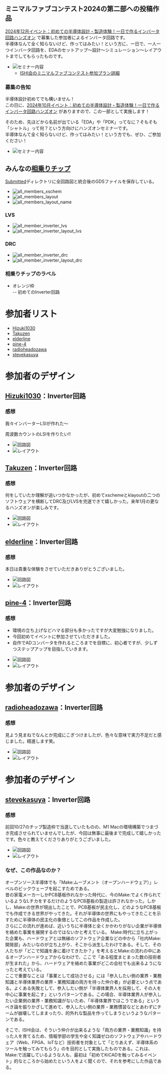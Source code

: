 ## ミニマルファブコンテスト2024の第二部への投稿作品
[2024年12月イベント：初めての半導体設計・製造体験！一日で作るインバータ回路ハンズオン](https://ishikai.connpass.com/event/335276/) で募集した参加者によるインバータ回路です。  
半導体なんて全く知らないけど、作ってはみたい！という方に、一日で、一人一つインバータ回路を、EDAのセットアップ～設計～シミュレーション～レイアウトまでしてもらったものです。  

* ![セミナー内容](https://ishi-kai.org/assets/images/shuttle/OSS_seminar.png)
    * [ISHI会のミニマルファブコンテスト参加プラン詳細](https://ishi-kai.org/contest/minimalfab/2024/10/20/contest_minimalfab2024_ISHI-KAI.html)


### 募集の告知
半導体設計初めてでも構いません！  
この日に、[2024年10月イベント：初めての半導体設計・製造体験！一日で作るインバータ回路ハンズオン](https://connpass.com/event/332952/) がありますので、この一部として実施します！   

そのため、先ほどから名前が出ている「EDA」や「PDK」ってなに？そもそも「シャトル」って何？という方向けにハンズオンセミナーです。  
半導体なんて全く知らないけど、作ってはみたい！という方でも、ぜひ、ご参加ください！  

* ![セミナー内容](/assets/images/shuttle/OSS_seminar.png)


## みんなの[相乗りチップ](Submitted/all_members_layout.gds)
[Submitted](Submitted/)ディレクトリに全回路図と統合後のGDSファイルを保存している。  

- ![all_members_xschem](Submitted/all_members_xschem.png)
- ![all_members_layout](Submitted/all_members_layout.png)
- ![all_members_layout_name](Submitted/all_members_layout_name.png)


### LVS
- ![all_member_inverter_lvs](Submitted/all_member_inverter_lvs.png)
- ![all_member_inverter_layout_lvs](Submitted/all_member_inverter_layout_lvs.png)


### DRC
- ![all_member_inverter_drc](Submitted/all_member_inverter_drc.png)
- ![all_member_inverter_layout_drc](Submitted/all_member_inverter_layout_drc.png)


### 相乗りチップのラベル
- オレンジ枠  
-- 初めてのInverter回路  


# 参加者リスト
- [Hizuki1030](https://github.com/Hizuki1030/my-inverter-lsi)
- [Takuzen](https://github.com/Takuzen/xscheme-klayout-initial)
- [elderline](https://github.com/elderline/inverter20241214.git)
- [pine-4](https://github.com/pine-4/2024_12_14_event)
- [radioheadozawa](https://github.com/radioheadozawa/inverter)
- [stevekasuya](https://github.com/stevekasuya/inverter)



# 参加者のデザイン
## [Hizuki1030](https://github.com/Hizuki1030/my-inverter-lsi)：Inverter回路

### 感想
我々インバーターLSIが作れた〜  

周波数カウントのLSIを作りたい!!  


- ![回路図](member_project/Hizuki1030/xschem.png)
- ![レイアウト](member_project/Hizuki1030/layout.png)



## [Takuzen](https://github.com/Takuzen/xscheme-klayout-initial)：Inverter回路

### 感想
何をしていたか理解が追いつかなかったが、初めてxschemeとklayoutの二つのソフトウェアを横断してDRC及びLVSを完遂できて嬉しかった。来年1月の更なるハンズオンが楽しみです。  

- ![回路図](member_project/Takuzen/xschem.png)
- ![レイアウト](member_project/Takuzen/layout.png)



## [elderline](https://github.com/elderline/inverter20241214.git)：Inverter回路

### 感想
本日は貴重な体験をさせていただきありがとうございました。  

- ![回路図](member_project/elderline/xschem.png)
- ![レイアウト](member_project/elderline/layout.png)



## [pine-4](https://github.com/pine-4/2024_12_14_event)：Inverter回路

### 感想
* 環境の立ち上げなどハマる部分も多かったですが大変勉強になりました。
* 今回初めてイベントに参加させていただきました。
* 自作でADコンバータを作れるところまでを目標に、初心者ですが、少しずつステップアップを目指していきます。
  

- ![回路図](member_project/pine-4/xschem.png)
- ![レイアウト](member_project/pine-4/layout.png)



# 参加者のデザイン
## [radioheadozawa](https://github.com/radioheadozawa/inverter)：Inverter回路

### 感想
見よう見まねでなんとか完成にこぎつけましたが、色々な意味で実力不足だと感じました。精進します笑。  

- ![回路図](member_project/radioheadozawa/xschem.png)
- ![レイアウト](member_project/radioheadozawa/layout.png)



# 参加者のデザイン
## [stevekasuya](https://github.com/stevekasuya/inverter)：Inverter回路

### 感想
前回10/27のチップ製造枠で当選していたものの、M1 Macの環境構築でつまづき完成させられていませんでしたが、今回は無事に最後まで完成して嬉しかったです。色々と教えてくださりありがとうございました。  

- ![回路図](member_project/stevekasuya/xschem.png)
- ![レイアウト](member_project/stevekasuya/layout.png)



### なぜ、この作品なのか？
オープンソース半導体でも「Make:ムーブメント（オープンハードウェア）」レベルのビックウェーブを起こすためである。  
昔の家電メーカーしかPCB基板作れなかった時代に、今のMake:でよく作られているようなLチカをするだけのようなPCB基板の製造は許されなかった。しかし、Make:の世界が現出したことで、PCB基板が民主化し、どのようなPCB基板でも作成できる世界がやってきた。それが半導体の世界にもやってきたことを示すために半導体の民主化の象徴としてこの作品を作成した。  
さらにこの流れが進めば、近いうちに半導体と全くかかわりがない企業が半導体を絡めた事業を展開するのではないかと考えている。 Make:時代に立ち上がった企業も、ハードウェアとは無縁のソフトウェア企業などの中から「社内Make:開発部」みたいなのが立ち上がり、そこから派生したわけである。そして、その人たちが「どこで知識を身に着けてきたか？」を考えるとMake:の流れの中にあるオープンハードウェアからなわけで、ここで「ある程度まとまった数の技術者が生まれた」から、ハードウェアを絡めた事業がどこの会社でも出来るようになったと考えている。  
ここで重要なことは「事業として成功させる」には「参入したい側の業界・業務知識と半導体業界の業界・業務知識の両方を持った仲介者」が必要という点である。よくある失敗として、参入したい側が「半導体業界人を採用して、その人を中心に事業を起こす」というパターンである。この場合、半導体業界人が参入したい企業側の業界・業務知識がないため、「半導体業界ではこうである」というべき論を振りかざして進めて、参入したい側の業界・業務慣習などとあわずにチームが崩壊してしままったり、的外れな製品を作ってしまうというようなパターンである。  
  
そこで、ISHI会は、そういう仲介が出来るような「両方の業界・業務知識」を持った人を育てるため、情報学部の学生や全く知識ゼロのソフトウェアやハードウェア（Web、FPGA、IoTなど）技術者を対象として「とりあえず、半導体系のツールを触ってみてもらう」のを目的として実施したものである。これは、Make:で活躍しているような人も、最初は「初めてKiCADを触ってみるイベント」的なところから始めたという人をよく聞くので、それを参考にした作品である。  


